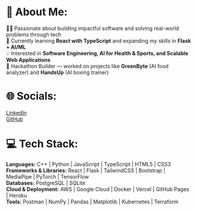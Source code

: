 # 💫 About Me:
👨‍💻 Passionate about building impactful software and solving real-world problems through tech  
🌱 Currently learning **React with TypeScript** and expanding my skills in **Flask + AI/ML**  
💡 Interested in **Software Engineering, AI for Health & Sports, and Scalable Web Applications**  
🚀 Hackathon Builder — worked on projects like **GreenByte** (AI food analyzer) and **HandsUp** (AI boxing trainer)  

# 🌐 Socials:
[LinkedIn](https://www.linkedin.com/in/YOUR-LINKEDIN/)  
[GitHub](https://github.com/YOUR-USERNAME)  

# 💻 Tech Stack:
**Languages:** C++ | Python | JavaScript | TypeScript | HTML5 | CSS3  
**Frameworks & Libraries:** React | Flask | TailwindCSS | Bootstrap | MediaPipe | PyTorch | TensorFlow  
**Databases:** PostgreSQL | SQLite  
**Cloud & Deployment:** AWS | Google Cloud | Docker | Vercel | GitHub Pages | Heroku  
**Tools:** Postman | NumPy | Pandas | Matplotlib | Kubernetes | Terraform  

